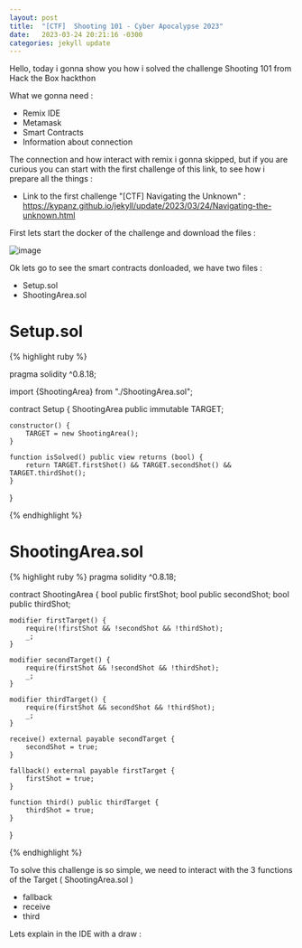 ```yaml
---
layout: post
title:  "[CTF]  Shooting 101 - Cyber Apocalypse 2023"
date:   2023-03-24 20:21:16 -0300
categories: jekyll update
---
```


Hello, today i gonna show you how i solved the challenge Shooting 101 from Hack the Box hackthon

What we gonna need :
- Remix IDE
- Metamask
- Smart Contracts
- Information about connection


The connection and how interact with remix i gonna skipped, but if you are curious you can start with the first challenge of this link, to see how i prepare all the things : 

- Link to the first challenge "[CTF] Navigating the Unknown" : https://kypanz.github.io/jekyll/update/2023/03/24/Navigating-the-unknown.html


First lets start the docker of the challenge and download the files : 

![image](https://user-images.githubusercontent.com/37570367/227661559-61372e5b-55b4-4c84-bff7-96bab51af22b.png)

Ok lets go to see the smart contracts donloaded, we have two files :
- Setup.sol
- ShootingArea.sol


# Setup.sol
{% highlight ruby %}

pragma solidity ^0.8.18;

import {ShootingArea} from "./ShootingArea.sol";

contract Setup {
    ShootingArea public immutable TARGET;

    constructor() {
        TARGET = new ShootingArea();
    }

    function isSolved() public view returns (bool) {
        return TARGET.firstShot() && TARGET.secondShot() && TARGET.thirdShot();
    }
}

{% endhighlight %}

# ShootingArea.sol
{% highlight ruby %}
pragma solidity ^0.8.18;

contract ShootingArea {
    bool public firstShot;
    bool public secondShot;
    bool public thirdShot;

    modifier firstTarget() {
        require(!firstShot && !secondShot && !thirdShot);
        _;
    }

    modifier secondTarget() {
        require(firstShot && !secondShot && !thirdShot);
        _;
    }

    modifier thirdTarget() {
        require(firstShot && secondShot && !thirdShot);
        _;
    }

    receive() external payable secondTarget {
        secondShot = true;
    }

    fallback() external payable firstTarget {
        firstShot = true;
    }

    function third() public thirdTarget {
        thirdShot = true;
    }
}

{% endhighlight %}

To solve this challenge is so simple, we need to interact with the 3 functions of the Target ( ShootingArea.sol )

- fallback
- receive
- third

Lets explain in the IDE with a draw :



[jekyll-docs]: https://jekyllrb.com/docs/home
[jekyll-gh]:   https://github.com/jekyll/jekyll
[jekyll-talk]: https://talk.jekyllrb.com/
